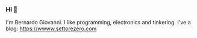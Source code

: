 ### Hi 👋  
I'm Bernardo Giovanni. 
I like programming, electronics and tinkering.
I've a blog: https://wwww.settorezero.com
